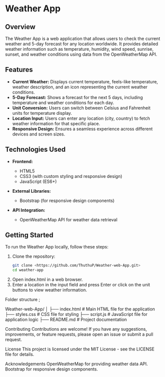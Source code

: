 # Weather App

## Overview

The Weather App is a web application that allows users to check the current weather and 5-day forecast for any location worldwide. It provides detailed weather information such as temperature, humidity, wind speed, sunrise, sunset, and weather conditions using data from the OpenWeatherMap API.

## Features

- **Current Weather:** Displays current temperature, feels-like temperature, weather description, and an icon representing the current weather conditions.
- **5-Day Forecast:** Shows a forecast for the next 5 days, including temperature and weather conditions for each day.
- **Unit Conversion:** Users can switch between Celsius and Fahrenheit units for temperature display.
- **Location Input:** Users can enter any location (city, country) to fetch weather information for that specific place.
- **Responsive Design:** Ensures a seamless experience across different devices and screen sizes.

## Technologies Used

- **Frontend:**
  - HTML5
  - CSS3 (with custom styling and responsive design)
  - JavaScript (ES6+)

- **External Libraries:**
  - Bootstrap (for responsive design components)

- **API Integration:**
  - OpenWeatherMap API for weather data retrieval

## Getting Started

To run the Weather App locally, follow these steps:

1. Clone the repository:
   ```bash
   git clone <https://github.com/ThuthuP/Weather-web-App.git>
   cd weather-app
2. Open index.html in a web browser.
3. Enter a location in the input field and press Enter or click on the unit buttons to view weather information.

Folder structure ;

Weather-web-App/
│
├── index.html       # Main HTML file for the application
├── styles.css       # CSS file for styling
├── script.js        # JavaScript file for application logic
├── README.md        # Project documentation

Contributing
Contributions are welcome! If you have any suggestions, improvements, or feature requests, please open an issue or submit a pull request.

License
This project is licensed under the MIT License - see the LICENSE file for details.

Acknowledgements
OpenWeatherMap for providing weather data API.
Bootstrap for responsive design components.

